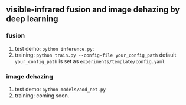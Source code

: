 <!--
 * @Author: Peng Bo
 * @Date: 2023-02-02 08:25:04
 * @LastEditTime: 2023-02-15 18:21:04
 * @Description: 
 * 
-->
## visible-infrared fusion and image dehazing by deep learning

### fusion
1. test demo: `python inference.py`: 
2. training: `python train.py --config-file your_config_path`
  default `your_config_path` is set  as `experiments/template/config.yaml` 

### image dehazing
1. test demo: `python models/aod_net.py`
2. training: coming soon.